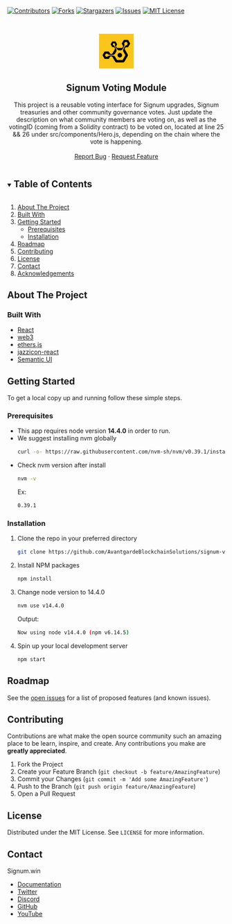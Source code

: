 <!--
*** Thanks for checking out the Best-README-Template. If you have a suggestion
*** that would make this better, please fork the repo and create a pull request
*** or simply open an issue with the tag "enhancement".
*** Thanks again! Now go create something AMAZING! :D
***
***
***
*** To avoid retyping too much info. Do a search and replace for the following:
*** github_username, repo_name, twitter_handle, email, project_title, project_description
-->

<!-- PROJECT SHIELDS -->
<!--
*** I'm using markdown "reference style" links for readability.
*** Reference links are enclosed in brackets [ ] instead of parentheses ( ).
*** See the bottom of this document for the declaration of the reference variables
*** for contributors-url, forks-url, etc. This is an optional, concise syntax you may use.
*** https://www.markdownguide.org/basic-syntax/#reference-style-links
-->

[![Contributors][contributors-shield]][contributors-url]
[![Forks][forks-shield]][forks-url]
[![Stargazers][stars-shield]][stars-url]
[![Issues][issues-shield]][issues-url]
[![MIT License][license-shield]][license-url]

<!-- PROJECT LOGO -->
<br />
<p align="center">
  <a href="https://github.com/AvantgardeBlockchainSolutions/signum-votingModule">
    <img src="/public/favicon.jpg" alt="Logo" width="80" height="80">
  </a>

  <h2 align="center">Signum Voting Module</h2>

  <p align="center">
    This project is a reusable voting interface for Signum upgrades, Signum treasuries and other community governance votes. Just update the description on what community members are voting on, as well as the votingID (coming from a Solidity contract) to be voted on, located at line 25 && 26 under src/components/Hero.js, depending on the chain where the vote is happening.
    <br />
    <br />
    <a href="https://github.com/AvantgardeBlockchainSolutions/signum-votingModule/issues">Report Bug</a>
    ·
    <a href="https://github.com/AvantgardeBlockchainSolutions/signum-votingModule/issues">Request Feature</a>
  </p>
</p>

<!-- TABLE OF CONTENTS -->
<details open="open">
  <summary><h2 style="display: inline-block">Table of Contents</h2></summary>
  <ol>
    <li><a href="#about-the-project">About The Project</a></li>
    <li><a href="#built-with">Built With</a></li>
    <li>
      <a href="#getting-started">Getting Started</a>
      <ul>
        <li><a href="#prerequisites">Prerequisites</a></li>
        <li><a href="#installation">Installation</a></li>
      </ul>
    </li>
    <li><a href="#roadmap">Roadmap</a></li>
    <li><a href="#contributing">Contributing</a></li>
    <li><a href="#license">License</a></li>
    <li><a href="#contact">Contact</a></li>
    <li><a href="#acknowledgements">Acknowledgements</a></li>
  </ol>
</details>

## About The Project

### Built With

- [React](https://reactjs.org/)
- [web3](https://web3js.readthedocs.io/en/v1.7.3/)
- [ethers.js](https://docs.ethers.io/v5/)
- [jazzicon-react](https://www.npmjs.com/package/@ukstv/jazzicon-react)
- [Semantic UI](https://semantic-ui.com/)

<!-- GETTING STARTED -->

## Getting Started

To get a local copy up and running follow these simple steps.

### Prerequisites

- This app requires node version **14.4.0** in order to run.
- We suggest installing nvm globally
  ```sh
  curl -o- https://raw.githubusercontent.com/nvm-sh/nvm/v0.39.1/install.sh | bash
  ```
- Check nvm version after install
  ```sh
  nvm -v
  ```
  Ex:
  ```sh
  0.39.1
  ```

### Installation

1. Clone the repo in your preferred directory
   ```sh
   git clone https://github.com/AvantgardeBlockchainSolutions/signum-votingModule.git
   ```
2. Install NPM packages
   ```sh
   npm install
   ```
3. Change node version to 14.4.0
   ```sh
   nvm use v14.4.0
   ```
   Output:
   ```sh
   Now using node v14.4.0 (npm v6.14.5)
   ```
4. Spin up your local development server
   ```sh
   npm start
   ```

<!-- ROADMAP -->

## Roadmap

See the [open issues](https://github.com/AvantgardeBlockchainSolutions/signum-votingModule/issues) for a list of proposed features (and known issues).

<!-- CONTRIBUTING -->

## Contributing

Contributions are what make the open source community such an amazing place to be learn, inspire, and create. Any contributions you make are **greatly appreciated**.

1. Fork the Project
2. Create your Feature Branch (`git checkout -b feature/AmazingFeature`)
3. Commit your Changes (`git commit -m 'Add some AmazingFeature'`)
4. Push to the Branch (`git push origin feature/AmazingFeature`)
5. Open a Pull Request

<!-- LICENSE -->

## License

Distributed under the MIT License. See `LICENSE` for more information.

<!-- CONTACT -->

## Contact

Signum.win

- [Documentation](https://docs.signum.win/signum/)
- [Twitter]()
- [Discord]()
- [GitHub](https://github.com/signum-win)
- [YouTube]()

<!-- MARKDOWN LINKS & IMAGES -->
<!-- https://www.markdownguide.org/basic-syntax/#reference-style-links -->

[contributors-shield]: https://img.shields.io/github/contributors/AvantgardeBlockchainSolutions/signum-votingModule.svg?style=for-the-badge
[contributors-url]: https://github.com/AvantgardeBlockchainSolutions/signum-votingModule/graphs/contributors
[forks-shield]: https://img.shields.io/github/forks/AvantgardeBlockchainSolutions/signum-votingModule.svg?style=for-the-badge
[forks-url]: https://github.com/AvantgardeBlockchainSolutions/signum-votingModule/network/members
[stars-shield]: https://img.shields.io/github/stars/AvantgardeBlockchainSolutions/signum-votingModule.svg?style=for-the-badge
[stars-url]: https://github.com/AvantgardeBlockchainSolutions/signum-votingModule/stargazers
[issues-shield]: https://img.shields.io/github/issues/AvantgardeBlockchainSolutions/signum-votingModule.svg?style=for-the-badge
[issues-url]: https://github.com/AvantgardeBlockchainSolutions/signum-votingModule/issues
[license-shield]: https://img.shields.io/github/license/AvantgardeBlockchainSolutions/signum-votingModule.svg?style=for-the-badge
[license-url]: https://github.com/AvantgardeBlockchainSolutions/signum-votingModule/blob/main/LICENSE.txt
[screenshot]: https://user-images.githubusercontent.com/21370350/165222959-8581c860-1bf0-425e-aa05-500c530a2567.png
